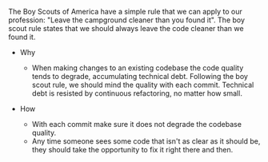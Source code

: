The Boy Scouts of America have a simple rule that we can apply to our profession: "Leave the campground cleaner than you found it". The boy scout rule states that we should always leave the code cleaner than we found it.

- Why

	- When making changes to an existing codebase the code quality tends to degrade, accumulating technical debt. Following the boy scout rule, we should mind the quality with each commit. Technical debt is resisted by continuous refactoring, no matter how small.

-  How

	- With each commit make sure it does not degrade the codebase quality.
	- Any time someone sees some code that isn't as clear as it should be, they should take the opportunity to fix it right there and then.